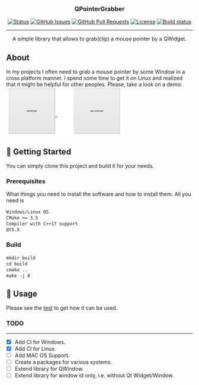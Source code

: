 <h3 align="center">QPointerGrabber</h3>

<div align="center">

  [![Status](https://img.shields.io/badge/status-active-success.svg)]()
  [![GitHub Issues](https://img.shields.io/github/issues/farmovit/QPointerGrabber.svg?style=flat-square)](https://github.com/farmovit/QPointerGrabber/issues)
  [![GitHub Pull Requests](https://img.shields.io/github/issues-pr/farmovit/QPointerGrabber.svg?style=flat-square)](https://github.com/farmovit/QPointerGrabber/pulls)
  [![License](https://img.shields.io/badge/license-MIT-blue.svg)](/LICENSE)
	[![Build status](https://ci.appveyor.com/api/projects/status/54mwjk9bgnlmifxy?svg=true)](https://ci.appveyor.com/project/farmovit/qpointergrabber)

</div>

---

<p align="center"> A simple library that allows to grab(clip) a mouse pointer by a QWidget.
    <br> 
</p>

## About <a name = "about"></a>
In my projects I often need to grab a mouse pointer by some Window in a cross platform manner. 
I spend some time to get it on Linux and realized that it might be helpful for other peoples.
Please, take a look on a demo:
<img src="https://github.com/farmovit/QPointerGrabber/blob/master/pic/demo.gif" width="315" height="128" />

## 🏁 Getting Started <a name = "getting_started"></a>
You can simply clone this project and build it for your needs.

### Prerequisites
What things you need to install the software and how to install them. All you need is
```
Windows/Linux OS
CMake >= 3.5
Compiler with C++17 support
Qt5.X
```

### Build
```
mkdir build
cd build
cmake ..
make -j 8
```

## 🎈 Usage <a name="usage"></a>
Please see the [test](https://github.com/farmovit/QPointerGrabber/blob/master/test/GrabberTest.cpp) to get how it can be used.

### TODO

---
- [x] Add CI for Windows.
- [x] Add CI for Linux.
- [ ] Add MAC OS Support.
- [ ] Create a packages for various systems.
- [ ] Extend library for QWindow.
- [ ] Extend library for window id only, i.e. without Qt Widget/Window.
